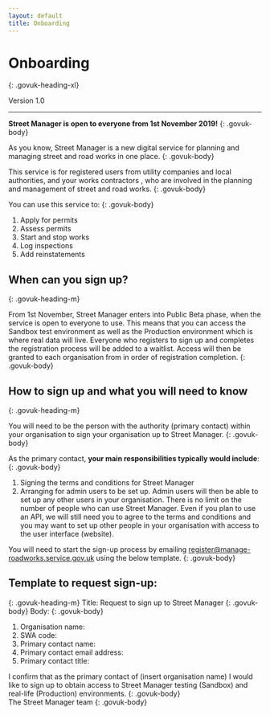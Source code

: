 ```yaml
---
layout: default
title: Onboarding
---
```

# Onboarding
{: .govuk-heading-xl}

<p class="govuk-body-l">Version 1.0</p>

<hr class="govuk-section-break govuk-section-break--xl govuk-section-break--visible">

<b>Street Manager is open to everyone from 1st November 2019!</b>
{: .govuk-body}

As you know, Street Manager is a new digital service for planning and managing street and road works in one place.
{: .govuk-body}

This service is for registered users from utility companies and local authorities, and your works contractors , who are involved in the planning and management of street and road works.
{: .govuk-body}

You can use this service to:
{: .govuk-body}

<ol class="govuk-list govuk-list--bullet">
  <li>Apply for permits</li>
  <li>Assess permits</li>
  <li>Start and stop works</li>
  <li>Log inspections</li>
  <li>Add reinstatements</li>
</ol>

## When can you sign up?
{: .govuk-heading-m}

From 1st November, Street Manager enters into Public Beta phase, when the service is open to everyone to use. This means that you can access the Sandbox test environment as well as the Production environment which is where real data will live.  Everyone who registers to sign up and completes the registration process will be added to a waitlist. Access will then be granted to each organisation from in order of registration completion.
{: .govuk-body}

## How to sign up and what you will need to know
{: .govuk-heading-m}

You will need to be the person with the authority (primary contact) within your organisation to sign your organisation up to Street Manager.
{: .govuk-body}

As the primary contact, <b>your main responsibilities typically would include</b>:
{: .govuk-body}

<ol class="govuk-list govuk-list--bullet">
  <li>Signing the terms and conditions for Street Manager</li>
  <li>Arranging for admin users to be set up.  Admin users will then be able to set up any other users in your organisation.  There is no limit on the number of people who can use Street Manager.  Even if you plan to use an API, we will still need you to agree to the terms and conditions and you may want to set up other people in your organisation with access to the user interface (website).</li>
</ol>

You will need to start the sign-up process by emailing [register@manage-roadworks.service.gov.uk](mailto:register@manage-roadworks.service.gov.uk) using the below template.
{: .govuk-body}

## Template to request sign-up:
{: .govuk-heading-m}
Title: Request to sign up to Street Manager
{: .govuk-body}
Body:
{: .govuk-body}
<ol class="govuk-list govuk-list--bullet">
  <li>Organisation name:</li>
  <li>SWA code:</li>
  <li>Primary contact name:</li>
  <li>Primary contact email address:</li>
  <li>Primary contact title:</li>
</ol>
I confirm that as the primary contact of (insert organisation name) I would like to sign up to obtain access to Street Manager testing (Sandbox) and real-life (Production) environments.
{: .govuk-body}

<br/>
The Street Manager team
{: .govuk-body}
